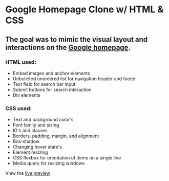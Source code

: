 <h1>Google Homepage Clone w/ HTML & CSS</h1>

<h2>The goal was to mimic the visual layout and interactions on the <a href="https://www.google.com/">Google homepage</a>.</h2>

<h3>HTML used:</h3>
<ul>
    <li>Embed images and anchor elements</li>
    <li>Unbulleted unordered list for navigation header and footer</li>
    <li>Text field for search bar input</li>
    <li>Submit buttons for search interaction</li>
    <li>Div elements</li>
</ul>

<h3>CSS used:</h3>
<ul>
    <li>Text and background color's</li>
    <li>Font family and sizing</li>
    <li>ID's and classes</li>
    <li>Borders, padding, margin, and alignment</li>
    <li>Box-shadow</li>
    <li>Changing hover state's</li>
    <li>Element resizing</li>
    <li>CSS flexbox for orientation of items on a single line</li>
    <li>Media query for resizing windows</li>
</ul>

View the <a href="https://michaeljchong.github.io/google-homepage/">live preview</a>
